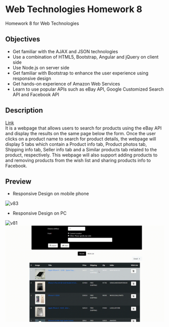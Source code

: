 # Web Technologies Homework 8
Homework 8 for Web Technologies
## Objectives
* Get familiar with the AJAX and JSON technologies
* Use a combination of HTML5, Bootstrap, Angular and jQuery on client side
* Use Node.js on server side
* Get familiar with Bootstrap to enhance the user experience using responsive design
* Get hands-on experience of Amazon Web Services
* Learn to use popular APIs such as eBay API, Google Customized Search API and Facebook API
## Description
[Link](http://homework9-0c39c2008a3f3bba2.us-east-2.elasticbeanstalk.com/)  
It is a webpage that allows users to search for products using the eBay API and display the results on the same page below the form. Once the user clicks on a product name to search for product details, the webpage will display 5 tabs which contain a Product info tab, Product photos tab, Shipping info tab, Seller info tab and a Similar products tab related to the product, respectively. This webpage will also support adding products to and removing products from the wish list and sharing products info to Facebook.
## Preview
* Responsive Design on mobile phone

![v83](/pics/v83.gif)
* Responsive Design on PC

![v81](/pics/v81.gif)
![v82](/pics/v82.gif)
